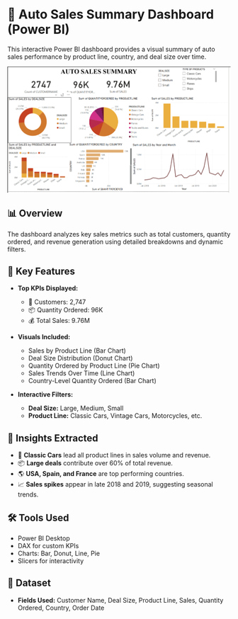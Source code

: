 # 🚗 Auto Sales Summary Dashboard (Power BI)

This interactive Power BI dashboard provides a visual summary of auto sales performance by product line, country, and deal size over time.

![Dashboard Screenshot](https://github.com/NIKKI2600/TASK-4/blob/main/AUTO%20SALES%20SUMMARY.png) <!-- Replace with actual image path in your repo -->


## 📊 Overview

The dashboard analyzes key sales metrics such as total customers, quantity ordered, and revenue generation using detailed breakdowns and dynamic filters.



## 🚀 Key Features

- **Top KPIs Displayed:**
  - 👥 Customers: 2,747
  - 📦 Quantity Ordered: 96K
  - 💰 Total Sales: 9.76M

- **Visuals Included:**
  - Sales by Product Line (Bar Chart)
  - Deal Size Distribution (Donut Chart)
  - Quantity Ordered by Product Line (Pie Chart)
  - Sales Trends Over Time (Line Chart)
  - Country-Level Quantity Ordered (Bar Chart)

- **Interactive Filters:**
  - **Deal Size:** Large, Medium, Small
  - **Product Line:** Classic Cars, Vintage Cars, Motorcycles, etc.



## 🧠 Insights Extracted

- 🥇 **Classic Cars** lead all product lines in sales volume and revenue.
- 📦 **Large deals** contribute over 60% of total revenue.
- 🌎 **USA, Spain, and France** are top performing countries.
- 📈 **Sales spikes** appear in late 2018 and 2019, suggesting seasonal trends.



## 🛠 Tools Used

- Power BI Desktop  
- DAX for custom KPIs  
- Charts: Bar, Donut, Line, Pie  
- Slicers for interactivity



## 📂 Dataset

- **Fields Used:** Customer Name, Deal Size, Product Line, Sales, Quantity Ordered, Country, Order Date


